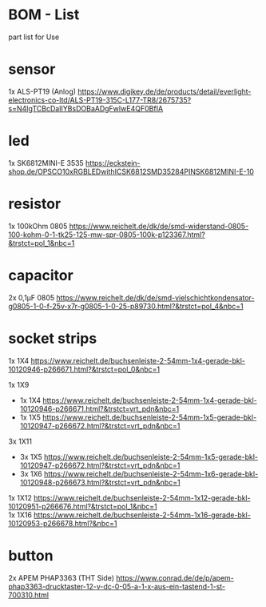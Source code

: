 # BOM - List

part list for Use

# sensor
1x ALS-PT19 (Anlog) https://www.digikey.de/de/products/detail/everlight-electronics-co-ltd/ALS-PT19-315C-L177-TR8/2675735?s=N4IgTCBcDaIIYBsDOBaADgFwIwE4QF0BfIA

# led
1x SK6812MINI-E 3535 https://eckstein-shop.de/OPSCO10xRGBLEDwithICSK6812SMD35284PINSK6812MINI-E-10

# resistor
1x 100kOhm 0805 https://www.reichelt.de/dk/de/smd-widerstand-0805-100-kohm-0-1-tk25-125-mw-spr-0805-100k-p123367.html?&trstct=pol_1&nbc=1

# capacitor
2x 0,1µF 0805 https://www.reichelt.de/dk/de/smd-vielschichtkondensator-g0805-1-0-f-25v-x7r-g0805-1-0-25-p89730.html?&trstct=pol_4&nbc=1

# socket strips
1x 1X4 https://www.reichelt.de/buchsenleiste-2-54mm-1x4-gerade-bkl-10120946-p266671.html?&trstct=pol_0&nbc=1<br>

1x 1X9<br>
- 1x 1X4 https://www.reichelt.de/buchsenleiste-2-54mm-1x4-gerade-bkl-10120946-p266671.html?&trstct=vrt_pdn&nbc=1<br>
- 1x 1X5 https://www.reichelt.de/buchsenleiste-2-54mm-1x5-gerade-bkl-10120947-p266672.html?&trstct=vrt_pdn&nbc=1<br>

3x 1X11<br>
- 3x 1X5 https://www.reichelt.de/buchsenleiste-2-54mm-1x5-gerade-bkl-10120947-p266672.html?&trstct=vrt_pdn&nbc=1<br>
- 3x 1X6 https://www.reichelt.de/buchsenleiste-2-54mm-1x6-gerade-bkl-10120948-p266673.html?&trstct=vrt_pdn&nbc=1<br>

1x 1X12 https://www.reichelt.de/buchsenleiste-2-54mm-1x12-gerade-bkl-10120951-p266676.html?&trstct=pol_1&nbc=1<br>
1x 1X16 https://www.reichelt.de/buchsenleiste-2-54mm-1x16-gerade-bkl-10120953-p266678.html?&nbc=1<br>

# button
2x APEM PHAP3363 (THT Side) https://www.conrad.de/de/p/apem-phap3363-drucktaster-12-v-dc-0-05-a-1-x-aus-ein-tastend-1-st-700310.html
